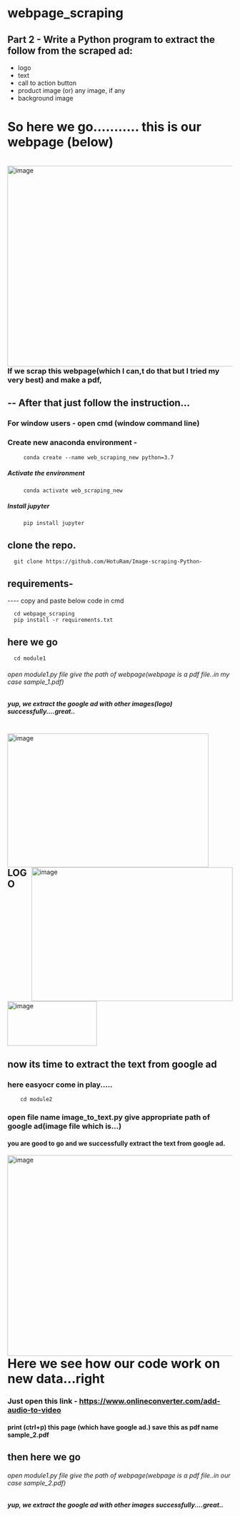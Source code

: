 # webpage_scraping

## Part 2 - Write a Python program to extract the follow from the scraped ad:
- logo
- text
- call to action button
- product image (or) any image, if any
- background image

# So here we go........... this is our webpage (below)
<br />
  <img align="left" alt="image" src="https://github.com/HotuRam/webpage_scraping/blob/main/images/17.png?raw=true" width="800" height="450" />
<br />
<br />
<br />
<br />
<br />    
<br />    
<br />
<br />    
<br /> 
<br />
<br />
<br />
<br />
<br />
<br />
<br />
<br />
<br />
<br />

### If we scrap this webpage(which I can,t do that but I tried my very best) and make a pdf,


## -- After that just follow the instruction...

### For window users - open cmd (window command line) 
### Create new anaconda environment - 

         conda create --name web_scraping_new python=3.7
         
 ##### Activate the environment
    
         conda activate web_scraping_new
         
 ##### Install jupyter
         
         pip install jupyter   
         
 

 ## clone the repo.
 
      git clone https://github.com/HotuRam/Image-scraping-Python-
      
 ## requirements-
  ---- copy and paste below code in cmd
  
      cd webpage_scraping
      pip install -r requirements.txt
      
 ## here we go
      
      cd module1
     
###### open module1.py file give the path of webpage(webpage is a pdf file..in my case sample_1.pdf)
 ##### yup, we extract the google ad with other images(logo) successfully....great..
 
<br />
  <img align="left" alt="image" src="https://github.com/HotuRam/webpage_scraping/blob/main/images/14.png?raw=true" width="450" height="300" />
  <img align="right" alt="image" src="https://github.com/HotuRam/webpage_scraping/blob/main/images/13.png?raw=true" width="450" height="300" />
<br />
<br />
<br />
<br />
<br />    
<br />    
<br />
<br />    
<br /> 
<br />
<br />
<br />
<br />
<br />
<br />

##  LOGO
<br />
  <img align="middle" alt="image" src="https://github.com/HotuRam/webpage_scraping/blob/main/images/15.png?raw=true" width="200" height="100" />
<br />


 ## now its time to extract the text from google ad 
 
 
 ###  here easyocr come in play.....
 
        cd module2
        
 ### open file name image_to_text.py give appropriate path of google ad(image file which is...) 
  ####          you are good to go and we successfully extract the text from google ad. 
  
  
  <img align="left" alt="image" src="https://github.com/HotuRam/webpage_scraping/blob/main/images/ocr_text.png?raw=true" width="800" height="450" />
<br />
<br />
<br />
<br />
<br />    
<br />    
<br />
<br />    
<br /> 
<br />
<br />
<br />
<br />
<br />
<br />
  
  
 # Here we see how our code work on new data...right
 
### Just open this link - https://www.onlineconverter.com/add-audio-to-video
 
#### print (ctrl+p) this page (which have google ad.) save this as pdf name sample_2.pdf

## then here we go
      
     
###### open module1.py file give the path of webpage(webpage is a pdf file..in our case sample_2.pdf)

 ##### yup, we extract the google ad with other images successfully....great..
